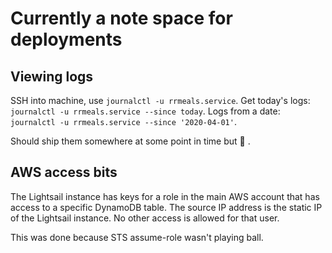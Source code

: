# Currently a note space for deployments

## Viewing logs

SSH into machine, use `journalctl -u rrmeals.service`. Get today's logs: `journalctl -u rrmeals.service --since today`. Logs from a date: `journalctl -u rrmeals.service --since '2020-04-01'`.

Should ship them somewhere at some point in time but :shrug: .

## AWS access bits

The Lightsail instance has keys for a role in the main AWS account that has access to a specific DynamoDB table. The source IP address is the static IP of the Lightsail instance. No other access is allowed for that user.

This was done because STS assume-role wasn't playing ball.
